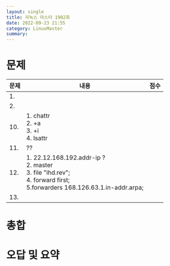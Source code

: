 ```yaml
---
layout: single
title: 리눅스 마스터 1902회
date: 2022-09-23 21:55
category: LinuxMaster
summary: 
---
```


# 문제

| 문제 | 내용                                                                                                                                         | 점수 |
| ---- | -------------------------------------------------------------------------------------------------------------------------------------------- | ---- |
| 1.   |                                                                                                                                              |      |
| 2.   |                                                                                                                                              |      |
| 10.  | 1. chattr <br/> 2. +a <br/> 3. +i <br/> 4. lsattr                                                                                            |      |
| 11.  | ??                                                                                                                                           |      |
| 12.  | 1. 22.12.168.192.addr-ip ? <br/> 2. master <br/> 3. file "ihd.rev"; <br/> 4.  forward  first; <br/>  5.forwarders 168.126.63.1.in-addr.arpa; |      |
| 13.  |                                                                                                                                              |      |

# 총합

# 오답 및 요약
